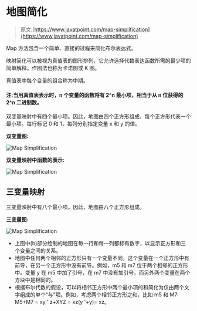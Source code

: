 # 地图简化

> 原文:[https://www.javatpoint.com/map-simplification](https://www.javatpoint.com/map-simplification)

Map 方法包含一个简单、直接的过程来简化布尔表达式。

映射简化可以被视为真值表的图形排列，它允许选择代数表达函数所需的最少项的简单解释。作图法也称为卡诺图或 K 图。

真值表中每个变量的组合称为中期。

#### 注:当用真值表表示时，n 个变量的函数将有 2^n 最小项，相当于从 n 位获得的 2^n 二进制数。

双变量映射中有四个最小项。因此，地图由四个正方形组成，每个正方形代表一个最小项。每行标记 0 和 1，每列分别指定变量 x 和 y 的值。

**双变量图:**

![Map Simplification](../Images/b1fcf4b0b646b1b77d8621915407fc9b.png)

**双变量映射中函数的表示:**

![Map Simplification](../Images/a450e49167cc8f14cadc354d511d0ff3.png)

## 三变量映射

三变量映射中有八个最小项。因此，地图由八个正方形组成。

**三变量图:**

![Map Simplification](../Images/544844dba0ce6ab388a32f505e7cef5a.png)

*   上图中(b)部分绘制的地图在每一行和每一列都标有数字，以显示正方形和三个变量之间的关系。
*   地图中任何两个相邻的正方形只有一个变量不同，这个变量在一个正方形中有前导，在另一个正方形中没有前导。例如，m5 和 m7 位于两个相邻的正方形中。变量 y 在 m5 中加了引号，在 m7 中没有加引号，而另外两个变量在两个方块中是相同的。
*   根据布尔代数的假设，可以将相邻正方形中两个最小项的和简化为仅由两个文字组成的单个“与”项。例如，考虑两个相邻正方形之和，比如 m5 和 M7:
    M5+M7 = xy ' z+XYZ = xz(y '+y)= xz。